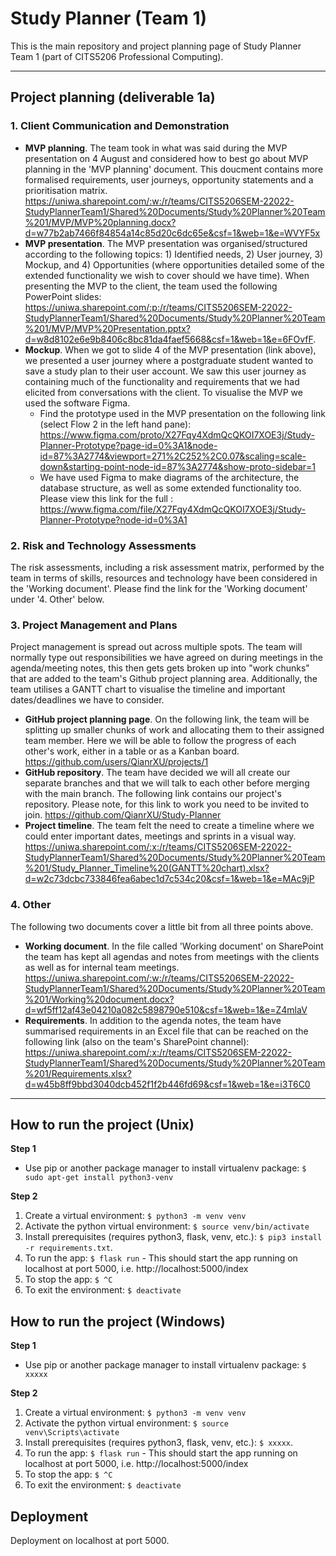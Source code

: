 # Study Planner (Team 1)
This is the main repository and project planning page of Study Planner Team 1 (part of CITS5206 Professional Computing).

___

## Project planning (deliverable 1a)
### 1. Client Communication and Demonstration
+ **MVP planning**. The team took in what was said during the MVP presentation on 4 August and considered how to best go about MVP planning in the 'MVP planning' document. This doucment contains more formalised requirements, user journeys, opportunity statements and a prioritisation matrix. https://uniwa.sharepoint.com/:w:/r/teams/CITS5206SEM-22022-StudyPlannerTeam1/Shared%20Documents/Study%20Planner%20Team%201/MVP/MVP%20planning.docx?d=w77b2ab7466f84854a14c85d20c6dc65e&csf=1&web=1&e=WVYF5x 
+ **MVP presentation**. The MVP presentation was organised/structured according to the following topics: 1) Identified needs, 2) User journey, 3) Mockup, and 4) Opportunities (where opportunities detailed some of the extended functionality we wish to cover should we have time). When presenting the MVP to the client, the team used the following PowerPoint slides: https://uniwa.sharepoint.com/:p:/r/teams/CITS5206SEM-22022-StudyPlannerTeam1/Shared%20Documents/Study%20Planner%20Team%201/MVP/MVP%20Presentation.pptx?d=w8d8102e6e9b8406c8bc81da4faef5668&csf=1&web=1&e=6FOvfF.
+ **Mockup**. When we got to slide 4 of the MVP presentation (link above), we presented a user journey where a postgraduate student wanted to save a study plan to their user account. We saw this user journey as containing much of the functionality and requirements that we had elicited from conversations with the client. To visualise the MVP we used the software Figma. 
  + Find the prototype used in the MVP presentation on the following link (select Flow 2 in the left hand pane): https://www.figma.com/proto/X27Fqy4XdmQcQKOI7XOE3j/Study-Planner-Prototype?page-id=0%3A1&node-id=87%3A2774&viewport=271%2C252%2C0.07&scaling=scale-down&starting-point-node-id=87%3A2774&show-proto-sidebar=1
  + We have used Figma to make diagrams of the architecture, the database structure, as well as some extended functionality too. Please view this link for the full : https://www.figma.com/file/X27Fqy4XdmQcQKOI7XOE3j/Study-Planner-Prototype?node-id=0%3A1

### 2. Risk and Technology Assessments
The risk assessments, including a risk assessment matrix, performed by the team in terms of skills, resources and technology have been considered in the 'Working document'. Please find the link for the 'Working document' under '4. Other' below. 

### 3. Project Management and Plans
Project management is spread out across multiple spots. The team will normally type out responsibilities we have agreed on during meetings in the agenda/meeting notes, this then gets gets broken up into "work chunks" that are added to the team's Github project planning area. Additionally, the team utilises a GANTT chart to visualise the timeline and important dates/deadlines we have to consider.
+ **GitHub project planning page**. On the following link, the team will be splitting up smaller chunks of work and allocating them to their assigned team member. Here we will be able to follow the progress of each other's work, either in a table or as a Kanban board. https://github.com/users/QianrXU/projects/1
+ **GitHub repository**. The team have decided we will all create our separate branches and that we will talk to each other before merging with the main branch. The following link contains our project's repository. Please note, for this link to work you need to be invited to join. https://github.com/QianrXU/Study-Planner
+ **Project timeline**. The team felt the need to create a timeline where we could enter important dates, meetings and sprints in a visual way. https://uniwa.sharepoint.com/:x:/r/teams/CITS5206SEM-22022-StudyPlannerTeam1/Shared%20Documents/Study%20Planner%20Team%201/Study_Planner_Timeline%20(GANTT%20chart).xlsx?d=w2c73dcbc733846fea6abec1d7c534c20&csf=1&web=1&e=MAc9jP

### 4. Other
The following two documents cover a little bit from all three points above. 
+ **Working document**. In the file called 'Working document' on SharePoint the team has kept all agendas and notes from meetings with the clients as well as for internal team meetings. https://uniwa.sharepoint.com/:w:/r/teams/CITS5206SEM-22022-StudyPlannerTeam1/Shared%20Documents/Study%20Planner%20Team%201/Working%20document.docx?d=wf5ff12af43e04210a082c5898790e510&csf=1&web=1&e=Z4mlaV
+ **Requirements**. In addition to the agenda notes, the team have summarised requirements in an Excel file that can be reached on the following link (also on the team's SharePoint channel): https://uniwa.sharepoint.com/:x:/r/teams/CITS5206SEM-22022-StudyPlannerTeam1/Shared%20Documents/Study%20Planner%20Team%201/Requirements.xlsx?d=w45b8ff9bbd3040dcb452f1f2b446fd69&csf=1&web=1&e=i3T6C0

___

## How to run the project (Unix)
**Step 1**
* Use pip or another package manager to install virtualenv package: `$ sudo apt-get install python3-venv`

**Step 2**
1. Create a virtual environment: `$ python3 -m venv venv`
2. Activate the python virtual environment: `$ source venv/bin/activate`
3. Install prerequisites (requires python3, flask, venv, etc.): `$ pip3 install -r requirements.txt`.
4. To run the app: `$ flask run` - This should start the app running on localhost at port 5000, i.e.  http://localhost:5000/index
5. To stop the app: `$ ^C`
6. To exit the environment: `$ deactivate`

## How to run the project (Windows)
**Step 1**
* Use pip or another package manager to install virtualenv package: `$ xxxxx`

**Step 2**
1. Create a virtual environment: `$ python3 -m venv venv`
2. Activate the python virtual environment: `$ source venv\Scripts\activate`
3. Install prerequisites (requires python3, flask, venv, etc.): `$ xxxxx`.
4. To run the app: `$ flask run` - This should start the app running on localhost at port 5000, i.e.  http://localhost:5000/index
5. To stop the app: `$ ^C`
6. To exit the environment: `$ deactivate`

## Deployment
Deployment on localhost at port 5000.
